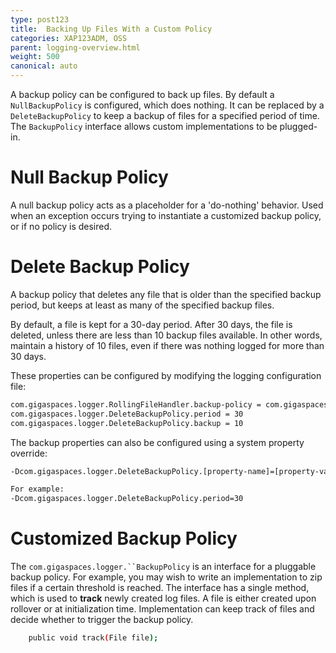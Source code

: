 ```yaml
---
type: post123
title:  Backing Up Files With a Custom Policy
categories: XAP123ADM, OSS
parent: logging-overview.html
weight: 500
canonical: auto
---
```




A backup policy can be configured to back up files. By default a `NullBackupPolicy` is configured, which does nothing. It can be replaced by a `DeleteBackupPolicy` to keep a backup of files for a specified period of time. The `BackupPolicy` interface allows custom implementations to be plugged-in.

# Null Backup Policy

A null backup policy acts as a placeholder for a 'do-nothing' behavior. Used when an exception occurs trying to instantiate a customized backup policy, or if no policy is desired.

# Delete Backup Policy

A backup policy that deletes any file that is older than the specified backup period, but keeps at least as many of the specified backup files.

By default, a file is kept for a 30-day period. After 30 days, the file is deleted, unless there are less than 10 backup files available. In other words, maintain a history of 10 files, even if there was nothing logged for more than 30 days.

These properties can be configured by modifying the logging configuration file:


```bash
com.gigaspaces.logger.RollingFileHandler.backup-policy = com.gigaspaces.logger.DeleteBackupPolicy
com.gigaspaces.logger.DeleteBackupPolicy.period = 30
com.gigaspaces.logger.DeleteBackupPolicy.backup = 10
```

The backup properties can also be configured using a system property override:


```bash
-Dcom.gigaspaces.logger.DeleteBackupPolicy.[property-name]=[property-value]

For example:
-Dcom.gigaspaces.logger.DeleteBackupPolicy.period=30
```

# Customized Backup Policy

The `com.gigaspaces.logger.``BackupPolicy` is an interface for a pluggable backup policy. For example, you may wish to write an implementation to zip files if a certain threshold is reached. The interface has a single method, which is used to **track** newly created log files. A file is either created upon rollover or at initialization time. Implementation can keep track of files and decide whether to trigger the backup policy.


```bash
    public void track(File file);
```

